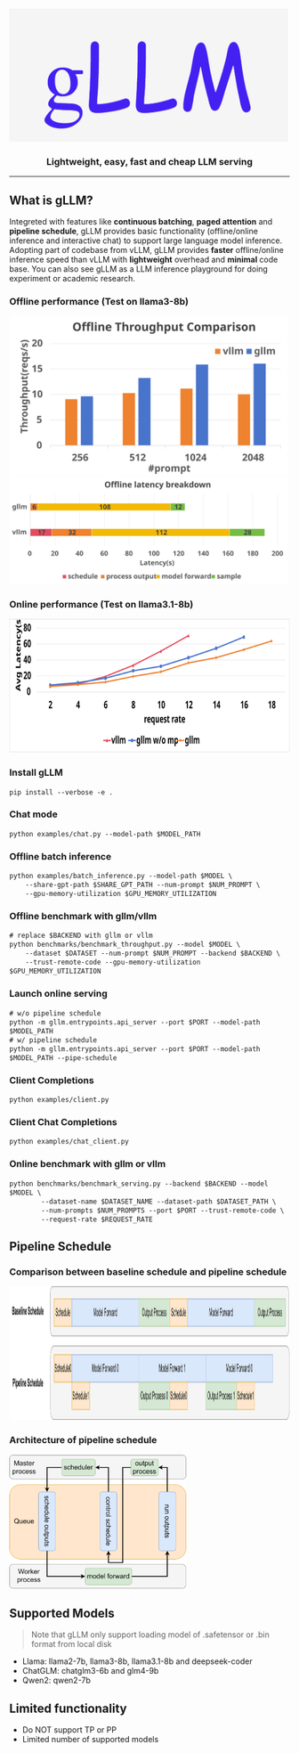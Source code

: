 <p align="center">
    <img src=doc/pic/gLLM.svg height=240>
</p>

<h3 align="center">
Lightweight, easy, fast and cheap LLM serving
</h3>


---

## What is gLLM?

Integreted with features like **continuous batching**, **paged attention** and **pipeline schedule**, gLLM provides basic functionality (offline/online inference and interactive chat) to support large language model inference. Adopting part of codebase from vLLM, gLLM provides **faster** offline/online inference speed than vLLM with **lightweight** overhead and **minimal** code base. You can also see gLLM as a LLM inference playground for doing experiment or academic research.

### Offline performance (Test on llama3-8b)

<img src=doc/pic/offline_throughput.svg width=500> 

<img src=doc/pic/latency_breakdown.svg width=500> 


### Online performance (Test on llama3.1-8b)

<img src=doc/pic/online_avg_latency.svg height=240>


### Install gLLM
```
pip install --verbose -e .
```

### Chat mode
```
python examples/chat.py --model-path $MODEL_PATH
```

### Offline batch inference
```
python examples/batch_inference.py --model-path $MODEL \
    --share-gpt-path $SHARE_GPT_PATH --num-prompt $NUM_PROMPT \
    --gpu-memory-utilization $GPU_MEMORY_UTILIZATION
```

### Offline benchmark with gllm/vllm
```
# replace $BACKEND with gllm or vllm
python benchmarks/benchmark_throughput.py --model $MODEL \
    --dataset $DATASET --num-prompt $NUM_PROMPT --backend $BACKEND \
    --trust-remote-code --gpu-memory-utilization $GPU_MEMORY_UTILIZATION
```

### Launch online serving
```
# w/o pipeline schedule
python -m gllm.entrypoints.api_server --port $PORT --model-path $MODEL_PATH
# w/ pipeline schedule
python -m gllm.entrypoints.api_server --port $PORT --model-path $MODEL_PATH --pipe-schedule
```

### Client Completions
```
python examples/client.py
```

### Client Chat Completions
```
python examples/chat_client.py
```

### Online benchmark with gllm or vllm
```
python benchmarks/benchmark_serving.py --backend $BACKEND --model $MODEL \
        --dataset-name $DATASET_NAME --dataset-path $DATASET_PATH \
        --num-prompts $NUM_PROMPTS --port $PORT --trust-remote-code \
        --request-rate $REQUEST_RATE
```

## Pipeline Schedule

### Comparison between baseline schedule and pipeline schedule
<img src=doc/pic/pipeline_execution.svg height=240>

### Architecture of pipeline schedule
<img src=doc/pic/pipeline_architecture.svg height=240>

## Supported Models
> Note that gLLM only support loading model of .safetensor or .bin format from local disk

- Llama: llama2-7b, llama3-8b, llama3.1-8b and deepseek-coder
- ChatGLM: chatglm3-6b and glm4-9b
- Qwen2: qwen2-7b

## Limited functionality

- Do NOT support TP or PP
- Limited number of supported models
